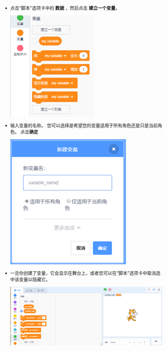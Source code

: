 + 点击“脚本”选项卡中的 **数据** ，然后点击 **建立一个变量**。
    
    ![变量块](images/data-blocks.png)

+ 输入变量的名称。 您可以选择是希望您的变量适用于所有角色还是只是当前角色。 点击**确定**
    
    ![创建变量](images/create-variable.png)

+ 一旦你创建了变量，它会显示在舞台上，或者您可以在“脚本”选项卡中取消选中该变量以隐藏它。
    
    ![舞台上的变量](images/variable-show.png)